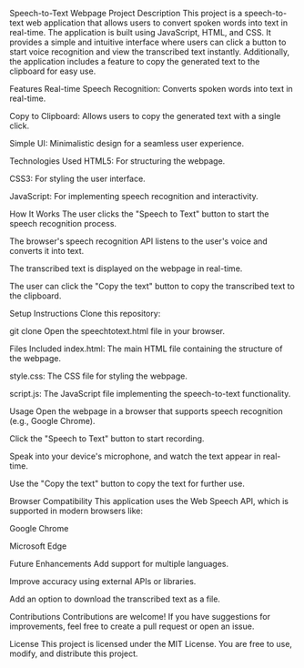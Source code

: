Speech-to-Text Webpage
Project Description
This project is a speech-to-text web application that allows users to convert spoken words into text in real-time. The application is built using JavaScript, HTML, and CSS. It provides a simple and intuitive interface where users can click a button to start voice recognition and view the transcribed text instantly. Additionally, the application includes a feature to copy the generated text to the clipboard for easy use.

Features
Real-time Speech Recognition: Converts spoken words into text in real-time.

Copy to Clipboard: Allows users to copy the generated text with a single click.

Simple UI: Minimalistic design for a seamless user experience.

Technologies Used
HTML5: For structuring the webpage.

CSS3: For styling the user interface.

JavaScript: For implementing speech recognition and interactivity.

How It Works
The user clicks the "Speech to Text" button to start the speech recognition process.

The browser's speech recognition API listens to the user's voice and converts it into text.

The transcribed text is displayed on the webpage in real-time.

The user can click the "Copy the text" button to copy the transcribed text to the clipboard.

Setup Instructions
Clone this repository:

git clone
Open the speechtotext.html file in your browser.

Files Included
index.html: The main HTML file containing the structure of the webpage.

style.css: The CSS file for styling the webpage.

script.js: The JavaScript file implementing the speech-to-text functionality.

Usage
Open the webpage in a browser that supports speech recognition (e.g., Google Chrome).

Click the "Speech to Text" button to start recording.

Speak into your device's microphone, and watch the text appear in real-time.

Use the "Copy the text" button to copy the text for further use.

Browser Compatibility
This application uses the Web Speech API, which is supported in modern browsers like:

Google Chrome

Microsoft Edge



Future Enhancements
Add support for multiple languages.

Improve accuracy using external APIs or libraries.

Add an option to download the transcribed text as a file.

Contributions
Contributions are welcome! If you have suggestions for improvements, feel free to create a pull request or open an issue.

License
This project is licensed under the MIT License. You are free to use, modify, and distribute this project.
